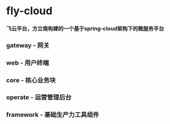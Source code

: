 # fly-cloud
#### 飞云平台，方立南构建的一个基于spring-cloud架构下的微服务平台

### gateway - 网关

### web - 用户终端   

### core - 核心业务块

### operate - 运营管理后台

### framework - 基础生产力工具组件



